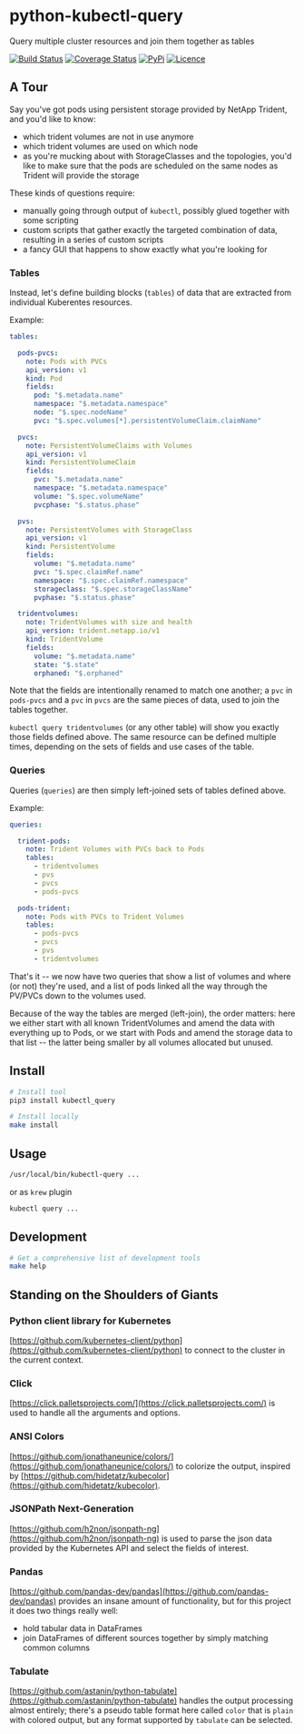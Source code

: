 # python-kubectl-query

Query multiple cluster resources and join them together as tables

[![Build Status](https://github.com/gunther788/python-kubectl-query/workflows/build/badge.svg)](https://github.com/gunther788/python-kubectl-query/actions)
[![Coverage Status](https://coveralls.io/repos/github/gunther788/python-kubectl-query/badge.svg?branch=main)](https://coveralls.io/github/gunther788/python-kubectl-query?branch=main)
[![PyPi](https://img.shields.io/pypi/v/python-kubectl-query)](https://pypi.org/project/python-kubectl-query)
[![Licence](https://img.shields.io/github/license/gunther788/python-kubectl-query)](LICENSE)

## A Tour

Say you've got pods using persistent storage provided by NetApp Trident, and you'd like to know:

* which trident volumes are not in use anymore
* which trident volumes are used on which node
* as you're mucking about with StorageClasses and the topologies, you'd like to make sure
  that the pods are scheduled on the same nodes as Trident will provide the storage

These kinds of questions require:

* manually going through output of `kubectl`, possibly glued together with some scripting
* custom scripts that gather exactly the targeted combination of data, resulting in a series of custom scripts
* a fancy GUI that happens to show exactly what you're looking for

### Tables

Instead, let's define building blocks (`tables`) of data that are extracted from individual Kuberentes resources.

Example:

```yaml
tables:

  pods-pvcs:
    note: Pods with PVCs
    api_version: v1
    kind: Pod
    fields:
      pod: "$.metadata.name"
      namespace: "$.metadata.namespace"
      node: "$.spec.nodeName"
      pvc: "$.spec.volumes[*].persistentVolumeClaim.claimName"

  pvcs:
    note: PersistentVolumeClaims with Volumes
    api_version: v1
    kind: PersistentVolumeClaim
    fields:
      pvc: "$.metadata.name"
      namespace: "$.metadata.namespace"
      volume: "$.spec.volumeName"
      pvcphase: "$.status.phase"

  pvs:
    note: PersistentVolumes with StorageClass
    api_version: v1
    kind: PersistentVolume
    fields:
      volume: "$.metadata.name"
      pvc: "$.spec.claimRef.name"
      namespace: "$.spec.claimRef.namespace"
      storageclass: "$.spec.storageClassName"
      pvphase: "$.status.phase"

  tridentvolumes:
    note: TridentVolumes with size and health
    api_version: trident.netapp.io/v1
    kind: TridentVolume
    fields:
      volume: "$.metadata.name"
      state: "$.state"
      orphaned: "$.orphaned"
```

Note that the fields are intentionally renamed to match one another; a `pvc` in `pods-pvcs` and a `pvc` in `pvcs` are
the same pieces of data, used to join the tables together.

`kubectl query tridentvolumes` (or any other table) will show you exactly those fields defined above. The same
resource can be defined multiple times, depending on the sets of fields and use cases of the table.

### Queries

Queries (`queries`) are then simply left-joined sets of tables defined above.

Example:

```yaml
queries:

  trident-pods:
    note: Trident Volumes with PVCs back to Pods
    tables:
      - tridentvolumes
      - pvs
      - pvcs
      - pods-pvcs

  pods-trident:
    note: Pods with PVCs to Trident Volumes
    tables:
      - pods-pvcs
      - pvcs
      - pvs
      - tridentvolumes
```

That's it -- we now have two queries that show a list of volumes and where (or not) they're used, and a list of
pods linked all the way through the PV/PVCs down to the volumes used.

Because of the way the tables are merged (left-join), the order matters: here we either start with all known
TridentVolumes and amend the data with everything up to Pods, or we start with Pods and amend the storage
data to that list -- the latter being smaller by all volumes allocated but unused.

## Install

```bash
# Install tool
pip3 install kubectl_query

# Install locally
make install
```

## Usage

```bash
/usr/local/bin/kubectl-query ...
```

or as `krew` plugin

```bash
kubectl query ...
```

## Development

```bash
# Get a comprehensive list of development tools
make help
```

## Standing on the Shoulders of Giants

### Python client library for Kubernetes

[https://github.com/kubernetes-client/python](https://github.com/kubernetes-client/python) to connect to
the cluster in the current context.

### Click

[https://click.palletsprojects.com/](https://click.palletsprojects.com/) is used to handle all the arguments and options.

### ANSI Colors

[https://github.com/jonathaneunice/colors/](https://github.com/jonathaneunice/colors/) to colorize the output, inspired
by [https://github.com/hidetatz/kubecolor](https://github.com/hidetatz/kubecolor).

### JSONPath Next-Generation

[https://github.com/h2non/jsonpath-ng](https://github.com/h2non/jsonpath-ng) is used to parse the json data provided
by the Kubernetes API and select the fields of interest.

### Pandas

[https://github.com/pandas-dev/pandas](https://github.com/pandas-dev/pandas) provides an insane amount of functionality,
but for this project it does two things really well:

* hold tabular data in DataFrames
* join DataFrames of different sources together by simply matching common columns

### Tabulate

[https://github.com/astanin/python-tabulate](https://github.com/astanin/python-tabulate) handles the output processing
almost entirely; there's a pseudo table format here called `color` that is `plain` with colored output, but any
format supported by `tabulate` can be selected.
